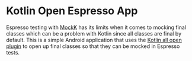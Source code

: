 # Kotlin Open Espresso App

Espresso testing with [MockK](https://mockk.io/) has its limits when it comes to mocking final classes which can be a problem with Kotlin since all classes are final by default. This is a simple Android application that uses the [Kotlin all open plugin](https://kotlinlang.org/docs/all-open-plugin.html#gradle) to open up final classes so that they can be mocked in Espresso tests. 